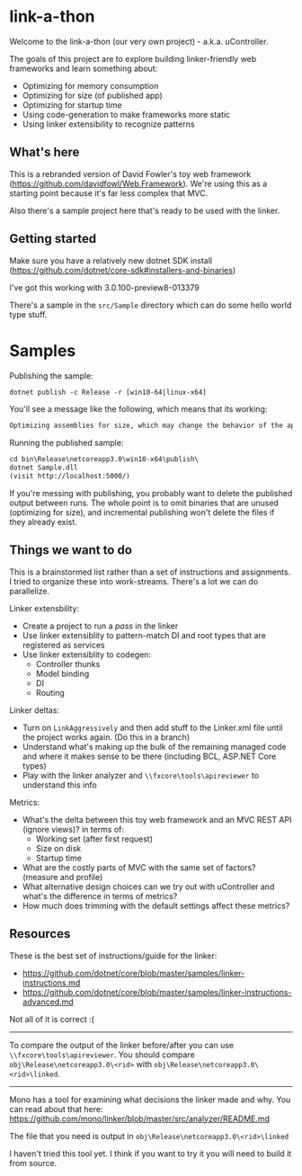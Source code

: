 # link-a-thon

Welcome to the link-a-thon (our very own project) - a.k.a. uController.

The goals of this project are to explore building linker-friendly web frameworks and learn something about:
- Optimizing for memory consumption
- Optimizing for size (of published app)
- Optimizing for startup time
- Using code-generation to make frameworks more static
- Using linker extensibility to recognize patterns


## What's here

This is a rebranded version of David Fowler's toy web framework (https://github.com/davidfowl/Web.Framework). We're using this as a starting point because it's far less complex that MVC.

Also there's a sample project here that's ready to be used with the linker.


## Getting started

Make sure you have a relatively new dotnet SDK install (https://github.com/dotnet/core-sdk#installers-and-binaries)

I've got this working with 3.0.100-preview8-013379

There's a sample in the `src/Sample` directory which can do some hello world type stuff.


# Samples

Publishing the sample:

```txt
dotnet publish -c Release -r [win10-64|linux-x64]
```

You'll see a message like the following, which means that its working:

```txt
Optimizing assemblies for size, which may change the behavior of the app. Be sure to test after publishing. See: https://aka.ms/dotnet-illink
```

Running the published sample:

```txt
cd bin\Release\netcoreapp3.0\win10-x64\publish\
dotnet Sample.dll
(visit http://localhost:5000/)
```

If you're messing with publishing, you probably want to delete the published output between runs. The whole point is to omit binaries that are unused (optimizing for size), and incremental publishing won't delete the files if they already exist. 


## Things we want to do

This is a brainstormed list rather than a set of instructions and assignments. I tried to organize these into work-streams. There's a lot we can do parallelize.

Linker extensbility:
- Create a project to run a *pass* in the linker
- Use linker extensiblity to pattern-match DI and root types that are registered as services
- Use linker extensiblity to codegen:
    - Controller thunks
    - Model binding
    - DI
    - Routing

Linker deltas:
- Turn on `LinkAggressively` and then add stuff to the Linker.xml file until the project works again. (Do this in a branch)
- Understand what's making up the bulk of the remaining managed code and where it makes sense to be there (including BCL, ASP.NET Core types)
- Play with the linker analyzer and `\\fxcore\tools\apireviewer` to understand this info

Metrics:
- What's the delta between this toy web framework and an MVC REST API (ignore views)? in terms of:
    - Working set (after first request)
    - Size on disk
    - Startup time
- What are the costly parts of MVC with the same set of factors? (measure and profile)
- What alternative design choices can we try out with uController and what's the difference in terms of metrics?
- How much does trimming with the default settings affect these metrics?

## Resources

These is the best set of instructions/guide for the linker: 
- https://github.com/dotnet/core/blob/master/samples/linker-instructions.md 
- https://github.com/dotnet/core/blob/master/samples/linker-instructions-advanced.md

Not all of it is correct :(

-----

To compare the output of the linker before/after you can use `\\fxcore\tools\apireviewer`. You should compare `obj\Release\netcoreapp3.0\<rid>` with `obj\Release\netcoreapp3.0\<rid>\linked`.

-----

Mono has a tool for examining what decisions the linker made and why. You can read about that here: https://github.com/mono/linker/blob/master/src/analyzer/README.md

The file that you need is output in `obj\Release\netcoreapp3.0\<rid>\linked`

I haven't tried this tool yet. I think if you want to try it you will need to build it from source.